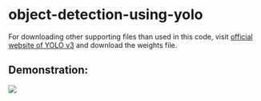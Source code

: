 # object-detection-using-yolo
For downloading other supporting files than used in this code, visit <a href = "https://pjreddie.com/darknet/yolo/"> official website of YOLO v3</a> and download the weights file.

## Demonstration:
<a href = "https://youtu.be/Hb7HiuNqQBY"><img src = "https://user-images.githubusercontent.com/55969525/120802346-f81ac100-c55f-11eb-9a28-5c3d01317bd8.png" /></a>
